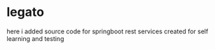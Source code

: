 # legato


here i added source code for springboot rest services created for self learning and testing
